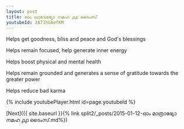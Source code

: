 ```yaml
---
layout: post
title: ഓം ലാവേഭ്യോ നമഹ ൧൧ ടൈംസ്
youtubeId: 2A7JhUAefKM
---
```

 
 
Helps get goodness, bliss and peace and God's blessings
 
Helps remain focused, help generate inner energy 
 
Helps boost physical and mental health 
 
Helps remain grounded and generates a sense of gratitude towards the greater power 
 
Helps reduce bad karma
 
 
 
 


{% include youtubePlayer.html id=page.youtubeId %}
 
[Next]({{ site.baseurl }}{% link  split2/_posts/2015-01-12-ഓം മാത്രാഭ്യോ നമഹ ൧൧ ടൈംസ്.md%})
 
